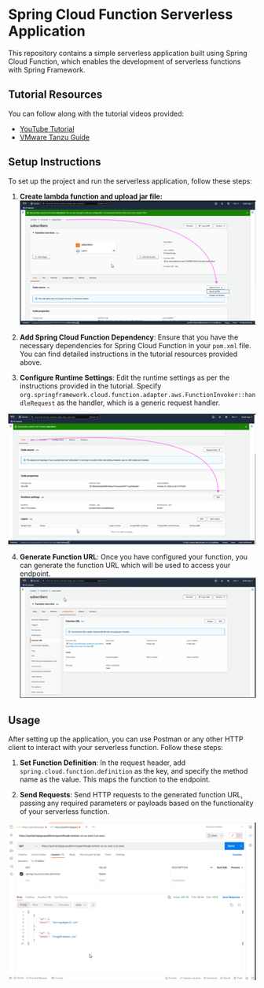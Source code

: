 # Spring Cloud Function Serverless Application

This repository contains a simple serverless application built using Spring Cloud Function, which enables the development of serverless functions with Spring Framework.

## Tutorial Resources

You can follow along with the tutorial videos provided:

- [YouTube Tutorial](https://www.youtube.com/watch?v=gj1DDymw5iY&ab_channel=DanVega)
- [VMware Tanzu Guide](https://tanzu.vmware.com/developer/guides/serverless-spring/)

## Setup Instructions

To set up the project and run the serverless application, follow these steps:

1. **Create lambda function and upload jar file:**
   ![step-1](images/v0.png)

2. **Add Spring Cloud Function Dependency**: Ensure that you have the necessary dependencies for Spring Cloud Function in your `pom.xml` file. You can find detailed instructions in the tutorial resources provided above.

3. **Configure Runtime Settings**: Edit the runtime settings as per the instructions provided in the tutorial. Specify `org.springframework.cloud.function.adapter.aws.FunctionInvoker::handleRequest` as the handler, which is a generic request handler.

![step-1](images/v1.png)

4. **Generate Function URL**: Once you have configured your function, you can generate the function URL which will be used to access your endpoint.
   ![step-1](images/v2.png)

## Usage

After setting up the application, you can use Postman or any other HTTP client to interact with your serverless function. Follow these steps:

1. **Set Function Definition**: In the request header, add `spring.cloud.function.definition` as the key, and specify the method name as the value. This maps the function to the endpoint.

2. **Send Requests**: Send HTTP requests to the generated function URL, passing any required parameters or payloads based on the functionality of your serverless function.

![step-1](images/v3.png)

